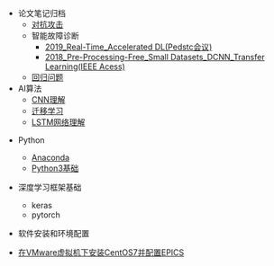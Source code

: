 * 论文笔记归档
    * [对抗攻击](/papers_notes/对抗攻击_论文笔记.md)
    * 智能故障诊断
      - [2019_Real-Time_Accelerated DL(Pedstc会议)](/papers_notes/故障诊断/实时_加速CNN.md)
      - [2018_Pre-Processing-Free_Small Datasets_DCNN_Transfer Learning(IEEE Acess)](/papers_notes/故障诊断/小数据集_迁移学习.md)
    * [回归问题](/notes/回归问题.md)
* AI算法
    - [CNN理解](/notes/卷积神经网络.md)
    - [迁移学习](/papers_notes/迁移学习.md)
    - [LSTM网络理解](/papers_notes/LSTM网络理解.md)

- Python

  - [Anaconda](/Python/Anaconda教程.md)
  - [Python3基础](/Python/python3_教程.md)
- 深度学习框架基础
  - keras
  - pytorch
- 软件安装和环境配置
  
- [在VMware虚拟机下安装CentOS7并配置EPICS](/notes/vmware虚拟机安装epics过程.md)
  
    
  
